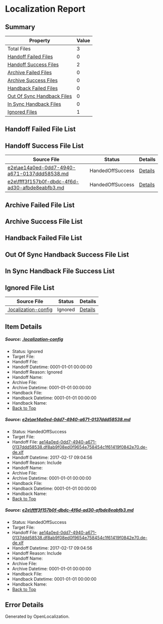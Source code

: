 # <a name='report-top'></a> Localization Report

## Summary
 Property | Value 
 -------- | ----- 
 Total Files | 3
[ Handoff Failed Files ](#handoff-failed-list)| 0
[ Handoff Success Files ](#handoff-success-list)| 2
[ Archive Failed Files ](#archive-failed-list)| 0
[ Archive Success Files ](#archive-success-list)| 0
[ Handback Failed Files ](#handback-failed-list)| 0
[ Out Of Sync Handback Files ](#outofsync-handback-success-list)| 0
[ In Sync Handback Files ](#insync-handback-success-list)| 0
[ Ignored Files ](#ignored-list)| 1

## <a name='handoff-failed-list'></a> Handoff Failed File List

## <a name='handoff-success-list'></a> Handoff Success File List
 Source File | Status | Details 
 ----------- | ------ | ------- 
 [e2e\ae14a0ed-0dd7-4940-a671-0137ddd58538.md](https://github.com/OpenLocalizationTestOrg/ol-test0/blob/2e9707f5241826835dedd06eaf74a6d31336198b/e2e/ae14a0ed-0dd7-4940-a671-0137ddd58538.md) | HandedOffSuccess | [Details](#1eb4d7a1a336cb76ca269006f1bc48dbb85840251)
 [e2e\ffff3f157b0f-dbdc-4f6d-ad30-afbde8eabfb3.md](https://github.com/OpenLocalizationTestOrg/ol-test0/blob/2e9707f5241826835dedd06eaf74a6d31336198b/e2e/ffff3f157b0f-dbdc-4f6d-ad30-afbde8eabfb3.md) | HandedOffSuccess | [Details](#1eb4d7a1a336cb76ca269006f1bc48dbb85840252)

## <a name='archive-failed-list'></a> Archive Failed File List

## <a name='archive-success-list'></a> Archive Success File List

## <a name='handback-failed-list'></a> Handback Failed File List

## <a name='outofsync-handback-success-list'></a> Out Of Sync Handback Success File List

## <a name='insync-handback-success-list'></a> In Sync Handback File Success List

## <a name='ignored-list'></a> Ignored File List
 Source File | Status | Details 
 ----------- | ------ | ------- 
 [.localization-config](https://github.com/OpenLocalizationTestOrg/ol-test0/blob/2e9707f5241826835dedd06eaf74a6d31336198b/.localization-config) | Ignored | [Details](#cb0632cf59c1387fc1742bfb9fa3c47f87e2e5c90)

## Item Details
##### <a name='cb0632cf59c1387fc1742bfb9fa3c47f87e2e5c90'></a> Source: [.localization-config](https://github.com/OpenLocalizationTestOrg/ol-test0/blob/2e9707f5241826835dedd06eaf74a6d31336198b/.localization-config)
* Status: Ignored
* Target File: 
* Handoff File: 
* Handoff Datetime: 0001-01-01 00:00:00
* Handoff Reason: Ignored
* Handoff Name: 
* Archive File: 
* Archive Datetime: 0001-01-01 00:00:00
* Handback File: 
* Handback Datetime: 0001-01-01 00:00:00
* Handback Name: 
* [Back to Top](#report-top)

##### <a name='1eb4d7a1a336cb76ca269006f1bc48dbb85840251'></a> Source: [e2e\ae14a0ed-0dd7-4940-a671-0137ddd58538.md](https://github.com/OpenLocalizationTestOrg/ol-test0/blob/2e9707f5241826835dedd06eaf74a6d31336198b/e2e/ae14a0ed-0dd7-4940-a671-0137ddd58538.md)
* Status: HandedOffSuccess
* Target File: 
* Handoff File: [ae14a0ed-0dd7-4940-a671-0137ddd58538.df8ab9f08ed0f9654e758454c1f61419f0842e70.de-de.xlf](https://github.com/OpenLocalizationTestOrg/ol-test4-handoff/blob/9cddb136eea66ce0b602a09003670f7a374d2139/ol-handoff/OpenLocalizationTestOrg/ol-test4-dede/xinjiang/ht/ae14a0ed-0dd7-4940-a671-0137ddd58538.df8ab9f08ed0f9654e758454c1f61419f0842e70.de-de.xlf)
* Handoff Datetime: 2017-02-17 09:04:56
* Handoff Reason: Include
* Handoff Name: 
* Archive File: 
* Archive Datetime: 0001-01-01 00:00:00
* Handback File: 
* Handback Datetime: 0001-01-01 00:00:00
* Handback Name: 
* [Back to Top](#report-top)

##### <a name='1eb4d7a1a336cb76ca269006f1bc48dbb85840252'></a> Source: [e2e\ffff3f157b0f-dbdc-4f6d-ad30-afbde8eabfb3.md](https://github.com/OpenLocalizationTestOrg/ol-test0/blob/2e9707f5241826835dedd06eaf74a6d31336198b/e2e/ffff3f157b0f-dbdc-4f6d-ad30-afbde8eabfb3.md)
* Status: HandedOffSuccess
* Target File: 
* Handoff File: [ae14a0ed-0dd7-4940-a671-0137ddd58538.df8ab9f08ed0f9654e758454c1f61419f0842e70.de-de.xlf](https://github.com/OpenLocalizationTestOrg/ol-test4-handoff/blob/9cddb136eea66ce0b602a09003670f7a374d2139/ol-handoff/OpenLocalizationTestOrg/ol-test4-dede/xinjiang/ht/ae14a0ed-0dd7-4940-a671-0137ddd58538.df8ab9f08ed0f9654e758454c1f61419f0842e70.de-de.xlf)
* Handoff Datetime: 2017-02-17 09:04:56
* Handoff Reason: Include
* Handoff Name: 
* Archive File: 
* Archive Datetime: 0001-01-01 00:00:00
* Handback File: 
* Handback Datetime: 0001-01-01 00:00:00
* Handback Name: 
* [Back to Top](#report-top)


## Error Details

Generated by OpenLocalization.
